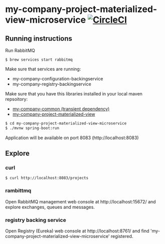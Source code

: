 # my-company-project-materialized-view-microservice [![CircleCI](https://circleci.com/gh/ivans-innovation-lab/my-company-project-materialized-view-microservice.svg?style=svg)](https://circleci.com/gh/ivans-innovation-lab/my-company-project-materialized-view-microservice)

## Running instructions

Run RabbitMQ
```
$ brew services start rabbitmq
```

Make sure that services are running:

 - my-company-configuration-backingservice
 - my-company-registry-backingservice
 
Make sure that you have this libraries installed in your local maven repsoitory:

 - [my-company-common (transient dependency)](https://github.com/ivans-innovation-lab/my-company-common)
 - [my-company-project-materialized-view](https://github.com/ivans-innovation-lab/my-company-project-materialized-view)

```bash
$ cd my-company-project-materialized-view-microservice
$ ./mvnw spring-boot:run
```

Application will be available on port 8083 (http://localhost:8083)

## Explore

### curl

```
$ curl http://localhost:8083/projects 
```

### rambittmq

Open RabbitMQ management web console at http://localhost:15672/ and explore exchanges, queues and messages.

### registry backing service

Open Registry (Eureka) web console at http://localhost:8761/ and find 'my-company-project-materialized-view-microservice' registered.


